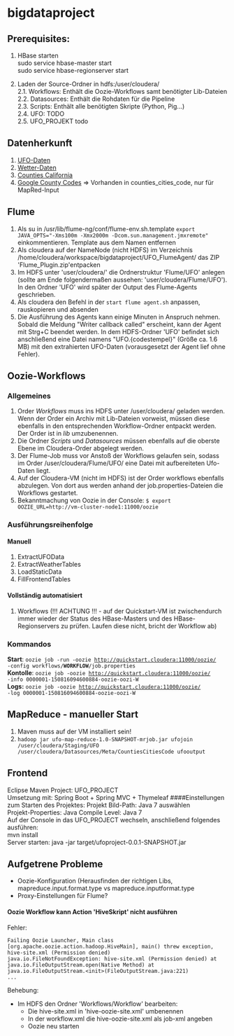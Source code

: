 # bigdataproject
## Prerequisites:

1. HBase starten<br>
  sudo service hbase-master start<br>
  sudo service hbase-regionserver start<br>

2. Laden der Source-Ordner in hdfs:/user/cloudera/ <br>
  2.1. Workflows: Enthält die Oozie-Workflows samt benötigter Lib-Dateien <br>
  2.2. Datasources: Enthält die Rohdaten für die Pipeline <br>
  2.3. Scripts: Enthält alle benötigten Skripte (Python, Pig...) <br>
  2.4. UFO: TODO <br>
  2.5. UFO_PROJEKT todo


## Datenherkunft
1. [UFO-Daten](http://www.nuforc.org/webreports.html) 
2. [Wetter-Daten](http://www.ipm.ucdavis.edu/WEATHER/index.html)
3. [Counties California](http://www.counties.org/cities-within-each-county)
4. [Google County Codes](https://www.google.com/fusiontables/DataSource?docid=196LqydLhOq1Wl9612hNhcGoh4vUmRjTaiFvDhA#rows:id=1) => Vorhanden in counties_cities_code, nur für MapRed-Input

## Flume
1. Als su in /usr/lib/flume-ng/conf/flume-env.sh.template <code>export JAVA_OPTS="-Xms100m -Xmx2000m -Dcom.sun.management.jmxremote"
</code> einkommentieren. Template aus dem Namen entfernen
2. Als cloudera auf der NameNode (nicht HDFS) im Verzeichnis /home/cloudera/workspace/bigdataproject/UFO_FlumeAgent/ das ZIP 'Flume_Plugin.zip'entpacken
3. Im HDFS unter 'user/cloudera/' die Ordnerstruktur 'Flume/UFO' anlegen (sollte am Ende folgendermaßen aussehen: 'user/cloudera/Flume/UFO'). In den Ordner 'UFO' wird später der Output des Flume-Agents geschrieben.
4. Als cloudera den Befehl in der <code>start flume agent.sh</code> anpassen, rauskopieren und absenden
5. Die Ausführung des Agents kann einige Minuten in Anspruch nehmen. Sobald die Meldung "Writer callback called" erscheint, kann der Agent mit Strg+C beendet werden. In dem HDFS-Ordner 'UFO' befindet sich anschließend eine Datei namens "UFO.{codestempel}" (Größe ca. 1.6 MB) mit den extrahierten UFO-Daten (vorausgesetzt der Agent lief ohne Fehler).

## Oozie-Workflows
### Allgemeines
1. Order *Workflows* muss ins HDFS unter /user/cloudera/ geladen werden. Wenn der Order ein Archiv mit Lib-Dateien vorweist, müssen diese ebenfalls in den entsprechenden Workflow-Ordner entpackt werden. Der Order ist in *lib* umzubenennen.
2. Die Ordner *Scripts* und *Datasources* müssen ebenfalls auf die oberste Ebene im Cloudera-Order abgelegt werden.
3. Der Flume-Job muss vor Anstoß der Workflows gelaufen sein, sodass im Order /user/cloudera/Flume/UFO/ eine Datei mit aufbereiteten Ufo-Daten liegt.
4. Auf der Cloudera-VM (nicht im HDFS) ist der Order workflows ebenfalls abzulegen. Von dort aus werden anhand der job.properties-Dateien die Workflows gestartet. <br>
5. Bekanntmachung von Oozie in der Console: <code>$ export OOZIE_URL=http://vm-cluster-node1:11000/oozie</code>

### Ausführungsreihenfolge
#### Manuell
1. ExtractUFOData
2. ExtractWeatherTables
3. LoadStaticData
4. FillFrontendTables

#### Vollständig automatisiert
1. Workflows (!!! ACHTUNG !!! - auf der Quickstart-VM ist zwischendurch immer wieder der Status des HBase-Masters und des HBase-Regionservers zu prüfen. Laufen diese nicht, bricht der Workflow ab)

### Kommandos
**Start**: <code>oozie job -run -oozie http://quickstart.cloudera:11000/oozie/ -config workflows/**WORKFLOW**/job.properties</code> <br>
**Kontolle**: <code>oozie job -oozie http://quickstart.cloudera:11000/oozie/ -info 0000001-150816094600884-oozie-oozi-W</code> <br>
**Logs:** <code>oozie job -oozie http://quickstart.cloudera:11000/oozie/ -log 0000001-150816094600884-oozie-oozi-W</code> <br>

## MapReduce - manueller Start
1. Maven muss auf der VM installiert sein!
2. <code>hadoop jar ufo-map-reduce-1.0-SNAPSHOT-mrjob.jar ufojoin /user/cloudera/Staging/UFO /user/cloudera/Datasources/Meta/CountiesCitiesCode ufooutput</code>

## Frontend
Eclipse Maven Project: UFO_PROJECT<br>
Umsetzung mit: Spring Boot + Spring MVC + Thymeleaf
####Einstellungen zum Starten des Projektes:
Projekt Bild-Path: Java 7 auswählen<br>
Projekt-Properties: Java Compile Level: Java 7<br>
Auf der Console in das UFO_PROJECT wechseln, anschließend folgendes ausführen:<br>
mvn install<br>
Server starten: java -jar target/ufoproject-0.0.1-SNAPSHOT.jar<br>

## Aufgetrene Probleme
- Oozie-Konfiguration (Herausfinden der richtigen Libs, mapreduce.input.format.type vs mapreduce.inputformat.type
- Proxy-Einstellungen für Flume?

#### Oozie Workflow kann Action 'HiveSkript' nicht ausführen
Fehler: 
```
Failing Oozie Launcher, Main class [org.apache.oozie.action.hadoop.HiveMain], main() threw exception, hive-site.xml (Permission denied)     
java.io.FileNotFoundException: hive-site.xml (Permission denied) at java.io.FileOutputStream.open(Native Method) at  
java.io.FileOutputStream.<init>(FileOutputStream.java:221) 
...
```
Behebung:   
- Im HDFS den Ordner 'Workflows/Workflow' bearbeiten:
  - Die hive-site.xml in 'hive-oozie-site.xml' umbenennen
  - In der workflow.xml die hive-oozie-site.xml als job-xml angeben
  - Oozie neu starten

